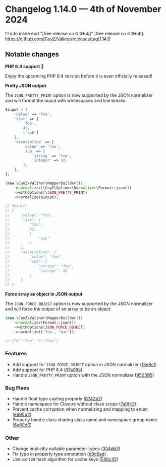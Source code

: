 # Changelog 1.14.0 — 4th of November 2024

!!! info inline end "[See release on GitHub]"
    [See release on GitHub]: https://github.com/CuyZ/Valinor/releases/tag/1.14.0

## Notable changes

**PHP 8.4 support 🐘**

Enjoy the upcoming PHP 8.4 version before it is even officially released!

**Pretty JSON output**

The `JSON_PRETTY_PRINT` option is now supported by the JSON normalizer and will
format the ouput with whitespaces and line breaks:

```php
$input = [
    'value' => 'foo',
    'list' => [
        'foo',
        42,
        ['sub']
    ],
    'associative' => [
        'value' => 'foo',
        'sub' => [
            'string' => 'foo',
            'integer' => 42,
        ],
    ],
];

(new \CuyZ\Valinor\MapperBuilder())
    ->normalizer(\CuyZ\Valinor\Normalizer\Format::json())
    ->withOptions(\JSON_PRETTY_PRINT)
    ->normalize($input);

// Result:
// {
//     "value": "foo",
//     "list": [
//         "foo",
//         42,
//         [
//             "sub"
//         ]
//     ],
//     "associative": {
//         "value": "foo",
//         "sub": {
//             "string": "foo",
//             "integer": 42
//         }
//     }
// }
```

**Force array as object in JSON output**

The `JSON_FORCE_OBJECT` option is now supported by the JSON normalizer and will
force the output of an array to be an object:

```php
(new \CuyZ\Valinor\MapperBuilder())
    ->normalizer(Format::json())
    ->withOptions(JSON_FORCE_OBJECT)
    ->normalize(['foo', 'bar']);

// {"0":"foo","1":"bar"}
```

### Features

* Add support for `JSON_FORCE_OBJECT` option in JSON normalizer ([f3e8c1](https://github.com/CuyZ/Valinor/commit/f3e8c1e09c0b947693cd40941d2ae5ab9b31bbd9))
* Add support for PHP 8.4 ([07a06a](https://github.com/CuyZ/Valinor/commit/07a06a2fc730fb9bc9049adfc26cc1749afbbe41))
* Handle `JSON_PRETTY_PRINT` option with the JSON normalizer ([950395](https://github.com/CuyZ/Valinor/commit/950395ec8d00695e3b311a101af19ea81074427e))

### Bug Fixes

* Handle float type casting properly ([8742b2](https://github.com/CuyZ/Valinor/commit/8742b273f1bdd6e7037f1398b9d8822508ffda63))
* Handle namespace for Closure without class scope ([7a0fc2](https://github.com/CuyZ/Valinor/commit/7a0fc21db0413fbec852c65d641c0e08372a2869))
* Prevent cache corruption when normalizing and mapping to enum ([e695b2](https://github.com/CuyZ/Valinor/commit/e695b29f06720368e471e1101381aa8414556be2))
* Properly handle class sharing class name and namespace group name ([6e68d6](https://github.com/CuyZ/Valinor/commit/6e68d6f2c0102369e9626303007e67a07aa9f690))

### Other

* Change implicitly nullable parameter types ([304db3](https://github.com/CuyZ/Valinor/commit/304db395bf1b16d1b8c4db3278f38fcac3f020d1))
* Fix typo in property type annotation ([b9c6ad](https://github.com/CuyZ/Valinor/commit/b9c6add856ba6b2ee2034deaaee312a99159e885))
* Use `xxh128` hash algorithm for cache keys ([546c45](https://github.com/CuyZ/Valinor/commit/546c45887ca64605cfb2967cf1afe4d14298cdbc))

